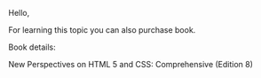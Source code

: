 Hello,

For learning this topic you can also purchase book.

Book details:

New Perspectives on HTML 5 and CSS: Comprehensive (Edition 8)

